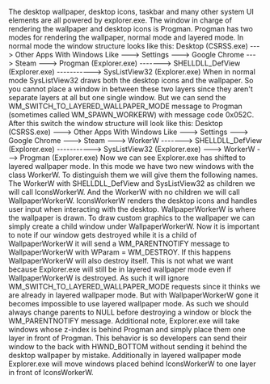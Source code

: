 ﻿The desktop wallpaper, desktop icons, taskbar and many other system UI elements are all powered by explorer.exe.
The window in charge of rendering the wallpaper and desktop icons is Progman.
Progman has two modes for rendering the wallpaper, normal mode and layered mode.
In normal mode the window structure looks like this:
Desktop (CSRSS.exe)
---> Other Apps With Windows Like
---> Settings
---> Google Chrome
---> Steam
---> Progman (Explorer.exe)
-------> SHELLDLL_DefView (Explorer.exe)
-----------> SysListView32 (Explorer.exe)
When in normal mode SysListView32 draws both the desktop icons and the wallpaper.
So you cannot place a window in between these two layers since they aren't separate layers at all but one single window.
But we can send the WM_SWITCH_TO_LAYERED_WALLPAPER_MODE message to Progman (sometimes called WM_SPAWN_WORKERW) with message code 0x052C.
After this switch the window structure will look like this:
Desktop (CSRSS.exe)
---> Other Apps With Windows Like
---> Settings
---> Google Chrome
---> Steam
---> WorkerW
-------> SHELLDLL_DefView (Explorer.exe)
-----------> SysListView32 (Explorer.exe)
---> WorkerW
---> Progman (Explorer.exe)
Now we can see Explorer.exe has shifted to layered wallpaper mode.
In this mode we have two new windows with the class WorkerW.
To distinguish them we will give them the following names.
The WorkerW with SHELLDLL_DefView and SysListView32 as children we will call IconsWorkerW.
And the WorkerW with no children we will call WallpaperWorkerW.
IconsWorkerW renders the desktop icons and handles user input when interacting with the desktop.
WallpaperWorkerW is where the wallpaper is drawn.
To draw custom graphics to the wallpaper we can simply create a child window under WallpaperWorkerW.
Now it is important to note if our window gets destroyed while it is a child of WallpaperWorkerW it will send a WM_PARENTNOTIFY message to WallpaperWorkerW with WParam = WM_DESTROY.
If this happens WallpaperWorkerW will also destroy itself.
This is not what we want because Explorer.exe will still be in layered wallpaper mode even if WallpaperWorkerW is destroyed.
As such it will ignore WM_SWITCH_TO_LAYERED_WALLPAPER_MODE requests since it thinks we are already in layered wallpaper mode.
But with WallpaperWorkerW gone it becomes impossible to use layered wallpaper mode.
As such we should always change parents to NULL before destroying a window or block the WM_PARENTNOTIFY message.
Additional note, Explorer.exe will take windows whose z-index is behind Progman and simply place them one layer in front of Progman.
This behavior is so developers can send their window to the back with HWND_BOTTOM without sending it behind the desktop wallpaper by mistake.
Additionally in layered wallpaper mode Explorer.exe will move windows placed behind IconsWorkerW to one layer in front of IconsWorkerW.